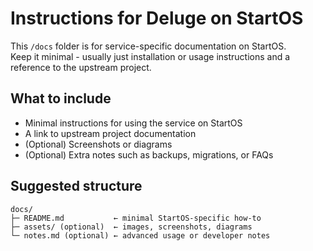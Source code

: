 # Instructions for Deluge on StartOS

This `/docs` folder is for service-specific documentation on StartOS.  
Keep it minimal - usually just installation or usage instructions and a reference to the upstream project.

## What to include

- Minimal instructions for using the service on StartOS
- A link to upstream project documentation
- (Optional) Screenshots or diagrams
- (Optional) Extra notes such as backups, migrations, or FAQs

## Suggested structure

```
docs/
├─ README.md           ← minimal StartOS-specific how-to
├─ assets/ (optional)  ← images, screenshots, diagrams
└─ notes.md (optional) ← advanced usage or developer notes
```
